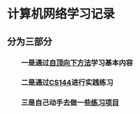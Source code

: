 # 计算机网络学习记录
## 分为三部分

### &emsp;&emsp;一是通过[自顶向下方法](https://gaia.cs.umass.edu/kurose_ross/index.php)学习基本内容
### &emsp;&emsp;二是通过[CS144](https://cs144.github.io/)进行实践练习
### &emsp;&emsp;三是自己动手去做一些[练习项目](https://github.com/Huoyuuu/NetworkLearning/tree/master/%E5%9F%BA%E4%BA%8EUDP%E5%92%8CTCP%E5%AE%9E%E7%8E%B0%E7%9A%84%E9%A1%B9%E7%9B%AE)